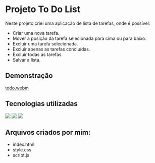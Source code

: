 # Projeto To Do List

Neste projeto criei uma aplicação de lista de tarefas, onde é possível:

* Criar uma nova tarefa.
* Mover a posição da tarefa selecionada para cima ou para baixo.
* Excluir uma tarefa selecionada.
* Excluir apenas as tarefas concluídas.
* Excluir todas as tarefas.
* Salvar a lista.


## Demonstração

[todo.webm](https://github.com/brunaCFreitas/Projeto-To-Do-List/assets/80068419/afeacf50-80c6-49b5-b2ce-8a8722caa107)

## Tecnologias utilizadas
 
  <img src="https://img.shields.io/badge/JavaScript-F7DF1E?style=for-the-badge&logo=javascript&logoColor=black">
  <img src="https://img.shields.io/badge/HTML5-E34F26?style=for-the-badge&logo=html5&logoColor=white">
  <img src="https://img.shields.io/badge/CSS3-1572B6?style=for-the-badge&logo=css3&logoColor=white">

## Arquivos criados por mim:

* index.html
* style.css
* script.js
